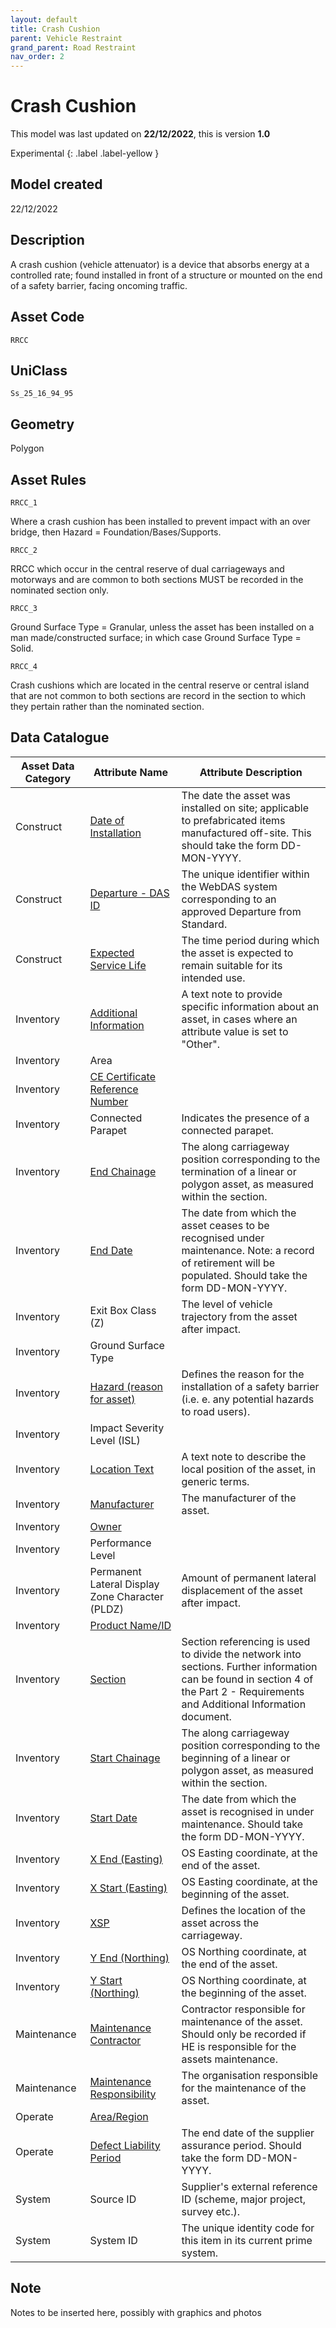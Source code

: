 ```yaml
---
layout: default
title: Crash Cushion
parent: Vehicle Restraint
grand_parent: Road Restraint
nav_order: 2
---
```


# Crash Cushion
This model was last updated on **22/12/2022**, this is version **1.0**

Experimental
{: .label .label-yellow }

## Model created
22/12/2022

## Description
A crash cushion (vehicle
attenuator) is a device that
absorbs energy at a controlled
rate; found installed in front of a
structure or mounted on the end
of a safety barrier, facing
oncoming traffic.

## Asset Code
``RRCC``

## UniClass
``Ss_25_16_94_95``

## Geometry
Polygon

## Asset Rules
``RRCC_1``

Where a crash cushion has been installed to prevent impact with an over bridge, then Hazard = Foundation/Bases/Supports.

``RRCC_2``

RRCC which occur in the central reserve of dual carriageways and motorways and are common to both sections MUST be recorded in the nominated section only.

``RRCC_3``

Ground Surface Type = Granular, unless the asset has been installed on a man made/constructed surface; in which case Ground Surface Type = Solid.

``RRCC_4``

Crash cushions which are located in the central reserve or central island that are not common to both sections are record in the section to which they pertain rather than the nominated section.

## Data Catalogue

| Asset Data Category | Attribute Name                                  | Attribute Description                                                                                                                                                                             |
|---------------------|-------------------------------------------------|---------------------------------------------------------------------------------------------------------------------------------------------------------------------------------------------------|
| Construct           | [Date of Installation](https://s-cox.github.io/ADMM_data_dictionary/docs/attribute/dateofinstallation.html)                            | The date the asset was installed on site; applicable to prefabricated items manufactured off-site. This should take the form DD-MON-YYYY.                                                         |
| Construct           | [Departure - DAS ID](https://s-cox.github.io/ADMM_data_dictionary/docs/attribute/departure.html)                              | The unique identifier within the WebDAS system corresponding to an approved Departure from Standard.                                                                                              |
| Construct           | [Expected Service Life](https://s-cox.github.io/ADMM_data_dictionary/docs/attribute/expectedservicelife.html)                           | The time period during which the asset is expected to remain suitable for its intended use.                                                                                                       |
| Inventory           | [Additional Information](https://s-cox.github.io/ADMM_data_dictionary/docs/attribute/additonalinformation.html)                          | A text note to provide specific information about an asset, in cases where an attribute value is set to "Other".                                                                                  |
| Inventory           | Area                                            |                                                                                                                                                                                                   |
| Inventory           | [CE Certificate Reference Number](https://s-cox.github.io/ADMM_data_dictionary/docs/attribute/cecertno.html)                  |                                                                                                                                                                                                   |
| Inventory           | Connected Parapet                               | Indicates the presence of a connected parapet.                                                                                                                                                    |
| Inventory           | [End Chainage](https://s-cox.github.io/ADMM_data_dictionary/docs/attribute/endchainage.html)                                     | The along carriageway position corresponding to the termination of a linear or polygon asset, as measured within the section.                                                                     |
| Inventory           | [End Date](https://s-cox.github.io/ADMM_data_dictionary/docs/attribute/enddate.html)                                         | The date from which the asset ceases to be recognised under maintenance.  Note: a record of retirement will be populated. Should take the form DD-MON-YYYY.                                       |
| Inventory           | Exit Box Class (Z)                              | The level of vehicle trajectory from the asset after impact.                                                                                                                                      |
| Inventory           | Ground Surface Type                             |                                                                                                                                                                                                   |
| Inventory           | [Hazard (reason for asset)](https://s-cox.github.io/ADMM_data_dictionary/docs/attribute/hazardreason.html)                        | Defines the reason for the installation of a safety barrier (i.e. e. any potential hazards to road users).                                                                                        |
| Inventory           | Impact Severity Level (ISL)                     |                                                                                                                                                                                                   |
| Inventory           | [Location Text](https://s-cox.github.io/ADMM_data_dictionary/docs/attribute/locationtext.html)                                    | A text note to describe the local position of the asset, in generic terms.                                                                                                                        |
| Inventory           | [Manufacturer](https://s-cox.github.io/ADMM_data_dictionary/docs/attribute/manufacturer.html)                                     | The manufacturer of the asset.                                                                                                                                                                    |
| Inventory           | [Owner](https://s-cox.github.io/ADMM_data_dictionary/docs/attribute/owner.html)                                            |                                                                                                                                                                                                   |
| Inventory           | Performance Level                               |                                                                                                                                                                                                   |
| Inventory           | Permanent Lateral Display Zone Character (PLDZ) | Amount of permanent lateral displacement of the asset after impact.                                                                                                                               |
| Inventory           | [Product Name/ID](https://s-cox.github.io/ADMM_data_dictionary/docs/attribute/productname_id.html)                                  |                                                                                                                                                                                                   |
| Inventory           | [Section](https://s-cox.github.io/ADMM_data_dictionary/docs/attribute/section.html)                                          | Section referencing is used to divide the network into sections. Further information can be found in section 4 of the Part 2 - Requirements and Additional Information document.                  |
| Inventory           | [Start Chainage](https://s-cox.github.io/ADMM_data_dictionary/docs/attribute/startchainage.html)                                   | The along carriageway position corresponding to the beginning of a linear or polygon asset, as measured within the section.                                                                       |
| Inventory           | [Start Date](https://s-cox.github.io/ADMM_data_dictionary/docs/attribute/startdate.html)                                     | The date from which the asset is recognised in under maintenance. Should take the form DD-MON-YYYY.                                                                                               |
| Inventory           | [X End (Easting)](https://s-cox.github.io/ADMM_data_dictionary/docs/attribute/xend_easting.html)                                 | OS Easting coordinate, at the end of the asset.                                                                                                                                                   |
| Inventory           | [X Start (Easting)](https://s-cox.github.io/ADMM_data_dictionary/docs/attribute/xstart_easting.html)                               | OS Easting coordinate, at the beginning of the asset.                                                                                                                                             |
| Inventory           | [XSP](https://s-cox.github.io/ADMM_data_dictionary/docs/attribute/xsp.html)                                             | Defines the location of the asset across the carriageway.                                                                                                                                         |
| Inventory           | [Y End (Northing)](https://s-cox.github.io/ADMM_data_dictionary/docs/attribute/yend_northing.html)                               | OS Northing coordinate, at the end of the asset.                                                                                                                                                  |
| Inventory           | [Y Start (Northing)](https://s-cox.github.io/ADMM_data_dictionary/docs/attribute/ystart_northing.html)                              | OS Northing coordinate, at the beginning of the asset.                                                                                                                                            |
| Maintenance         | [Maintenance Contractor](https://s-cox.github.io/ADMM_data_dictionary/docs/attribute/maintenancecontractor.html)                          | Contractor responsible for maintenance of the asset. Should only be recorded if HE is responsible for the assets maintenance.                                                                     |
| Maintenance         | [Maintenance Responsibility](https://s-cox.github.io/ADMM_data_dictionary/docs/attribute/maintenanceresponsibility.html)                     | The organisation responsible for the maintenance of the asset.                                                                                                                                    |
| Operate             | [Area/Region](https://s-cox.github.io/ADMM_data_dictionary/docs/attribute/area_region.html)                                     |                                                                                                                                                                                                   |
| Operate             | [Defect Liability Period](https://s-cox.github.io/ADMM_data_dictionary/docs/attribute/defectliabilityperiod.html)                         | The end date of the supplier assurance period. Should take the form DD-MON-YYYY.                                                                                                                  |
| System              | Source ID                                       | Supplier's external reference ID (scheme, major project, survey etc.).                                                                                                                            |
| System              | System ID                                       | The unique identity code for this item in its current prime system.                                                                                                                               |

## Note
Notes to be inserted here, possibly with graphics and photos
